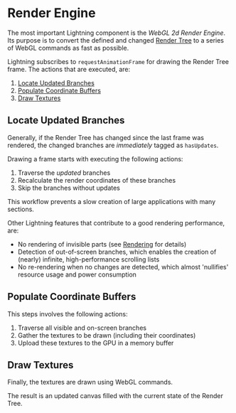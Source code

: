 # Render Engine


The most important Lightning component is the *WebGL 2d Render Engine*. Its purpose is to convert the defined and changed [Render Tree](RenderTree.md) to a series of WebGL commands as fast as possible.


Lightning subscribes to `requestAnimationFrame` for drawing the Render Tree frame. The actions that are executed, are:

1. [Locate Updated Branches](#Locate-Updated-Branches)
2. [Populate Coordinate Buffers](#Populate-Coordinate-Buffers)
3. [Draw Textures](#Draw-Textures)

## Locate Updated Branches


Generally, if the Render Tree has changed since the last frame was rendered, the changed branches are *immediately* tagged as `hasUpdates`.


Drawing a frame starts with executing the following actions:

1. Traverse the *updated* branches
2. Recalculate the render coordinates
of these branches
3. Skip the branches without updates


This workflow prevents a slow creation of large
applications with many sections.


Other Lightning features that contribute to a good rendering performance, are:

* No rendering of invisible parts
(see [Rendering](Elements/Rendering.md) for details)
* Detection of out-of-screen branches, which enables the creation of (nearly) infinite, high-performance scrolling lists
* No re-rendering when no changes are detected, which almost 'nullifies' resource usage and power consumption

## Populate Coordinate Buffers


This steps involves the following actions:

1. Traverse all visible and on-screen branches
2. Gather the textures to be drawn (including their coordinates)
3. Upload these textures to the GPU in a memory buffer

## Draw Textures


Finally, the textures are drawn using WebGL commands.


The result is an updated canvas filled with the current state of
the Render Tree.